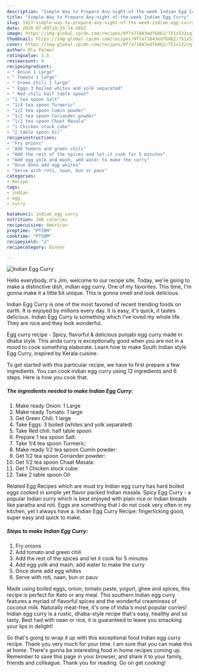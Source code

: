 ```yaml
---
description: "Simple Way to Prepare Any-night-of-the-week Indian Egg Curry"
title: "Simple Way to Prepare Any-night-of-the-week Indian Egg Curry"
slug: 1927-simple-way-to-prepare-any-night-of-the-week-indian-egg-curry
date: 2020-07-09T19:33:14.585Z
image: https://img-global.cpcdn.com/recipes/0f7a71843edfb8b2/751x532cq70/indian-egg-curry-recipe-main-photo.jpg
thumbnail: https://img-global.cpcdn.com/recipes/0f7a71843edfb8b2/751x532cq70/indian-egg-curry-recipe-main-photo.jpg
cover: https://img-global.cpcdn.com/recipes/0f7a71843edfb8b2/751x532cq70/indian-egg-curry-recipe-main-photo.jpg
author: Ola Palmer
ratingvalue: 3.5
reviewcount: 9
recipeingredient:
- " Onion 1 Large"
- " Tomato 1 large"
- " Green Chili 1 large"
- " Eggs 3 boiled whites and yolk separated"
- " Red chili half table spoon"
- "1 tea spoon Salt"
- "1/4 tea spoon Turmeric"
- "1/2 tea spoon Cumin powder"
- "1/2 tea spoon Coriander powder"
- "1/2 tea spoon Chaat Masala"
- "1 Chicken stock cube"
- "2 table spoon Oil"
recipeinstructions:
- "Fry onions"
- "Add tomato and green chili"
- "Add the rest of the spices and let it cook for 5 minutes"
- "Add egg yolk and mash, add water to make the curry"
- "Once done add egg whites"
- "Serve with roti, naan, bun or pauv"
categories:
- Recipe
tags:
- indian
- egg
- curry

katakunci: indian egg curry 
nutrition: 280 calories
recipecuisine: American
preptime: "PT38M"
cooktime: "PT50M"
recipeyield: "2"
recipecategory: Dinner

---
```



![Indian Egg Curry](https://img-global.cpcdn.com/recipes/0f7a71843edfb8b2/751x532cq70/indian-egg-curry-recipe-main-photo.jpg)

Hello everybody, it's Jim, welcome to our recipe site. Today, we're going to make a distinctive dish, indian egg curry. One of my favorites. This time, I'm gonna make it a little bit unique. This is gonna smell and look delicious.

Indian Egg Curry is one of the most favored of recent trending foods on earth. It is enjoyed by millions every day. It is easy, it's quick, it tastes delicious. Indian Egg Curry is something which I've loved my whole life. They are nice and they look wonderful.

Egg curry recipe - Spicy, flavorful &amp; delicious punjabi egg curry made in dhaba style. This anda curry is exceptionally good when you are not in a mood to cook something elaborate. Learn how to make South Indian style Egg Curry, inspired by Kerala cuisine.


To get started with this particular recipe, we have to first prepare a few ingredients. You can cook indian egg curry using 12 ingredients and 6 steps. Here is how you cook that.

<!--inarticleads1-->

##### The ingredients needed to make Indian Egg Curry:

1. Make ready  Onion: 1 Large
1. Make ready  Tomato: 1 large
1. Get  Green Chili: 1 large
1. Take  Eggs: 3 boiled (whites and yolk separated)
1. Take  Red chili: half table spoon
1. Prepare 1 tea spoon Salt:
1. Take 1/4 tea spoon Turmeric:
1. Make ready 1/2 tea spoon Cumin powder:
1. Get 1/2 tea spoon Coriander powder:
1. Get 1/2 tea spoon Chaat Masala:
1. Get 1 Chicken stock cube:
1. Take 2 table spoon Oil:


Related Egg Recipes which are must try Indian egg curry has hard boiled eggs cooked in simple yet flavor packed Indian masala. Spicy Egg Curry - a popular Indian curry which is best enjoyed with plain rice or Indian breads like paratha and roti. Eggs are something that I do not cook very often in my kitchen, yet I always have a. Indian Egg Curry Recipe: fingerlicking good, super easy and quick to make. 

<!--inarticleads2-->

##### Steps to make Indian Egg Curry:

1. Fry onions
1. Add tomato and green chili
1. Add the rest of the spices and let it cook for 5 minutes
1. Add egg yolk and mash, add water to make the curry
1. Once done add egg whites
1. Serve with roti, naan, bun or pauv


Made using boiled eggs, onion, tomato paste, yogurt, ghee and spices, this recipe is perfect for Keto or any meal. This southern Indian egg curry features a myriad of flavorful spices and the wonderful creaminess of coconut milk. Naturally meat-free, it&#39;s one of India&#39;s most popular curries! Indian egg curry is a rustic, dhaba-style recipe that&#39;s easy, healthy and so tasty. Best had with naan or rice, it is guaranteed to leave you smacking your lips in delight! 

So that's going to wrap it up with this exceptional food indian egg curry recipe. Thank you very much for your time. I am sure that you can make this at home. There's gonna be interesting food in home recipes coming up. Remember to save this page in your browser, and share it to your family, friends and colleague. Thank you for reading. Go on get cooking!
